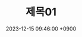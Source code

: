 ---
layout: post
title:  "제목01"
date:   2023-12-15 09:46:00 +0900
categories: 이론&nbsp;-&nbsp;운영체제
---